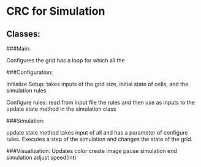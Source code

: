CRC for Simulation
===

## Classes:

###Main:

Configures the grid
has a loop for which all the 

###Configuration:

Initialize Setup: takes inputs of the grid size, initial state of cells, and the simulation rules


Configure rules: read from input file the rules and then use as inputs to the update state method in 
the simulation class


###Simulation:

update state method takes input of all and has a parameter of configure rules. Executes a step of the simulation
and changes the state of the grid.

###Visualization:
Updates color 
create image
pause simulation
end simulation
adjust speed(int)

